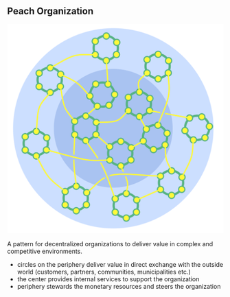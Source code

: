 ## Peach Organization

![right,fit](img/structural-patterns/peach-organization.png)

A pattern for decentralized organizations to deliver value in complex and competitive environments.

* circles on the periphery deliver value in direct exchange with the outside world (customers, partners, communities, municipalities etc.) 
* the center provides internal services to support the organization
* periphery stewards the monetary resources and steers the organization
